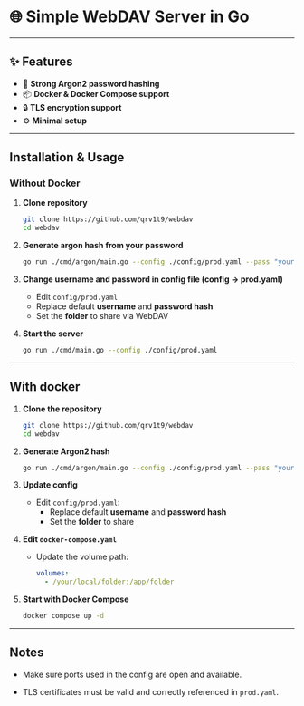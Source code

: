 # 🌐 Simple WebDAV Server in Go

---

## ✨ Features

- 🔐 **Strong Argon2 password hashing**
- 📦 **Docker & Docker Compose support**
- 🔒 **TLS encryption support**
- ⚙️ **Minimal setup**

---

##  Installation & Usage

### Without Docker

1. **Clone repository**
    ```bash
    git clone https://github.com/qrv1t9/webdav
    cd webdav
    ```
2. **Generate argon hash from your password**
    ```bash
    go run ./cmd/argon/main.go --config ./config/prod.yaml --pass "your password"
    ```
3. **Change username and password in config file (config -> prod.yaml)**
   - Edit `config/prod.yaml`
    - Replace default **username** and **password hash**
    - Set the **folder** to share via WebDAV

4. **Start the server**
    ```bash
    go run ./cmd/main.go --config ./config/prod.yaml
    ```
   
---

## With docker
1. **Clone the repository**
    ```bash
    git clone https://github.com/qrv1t9/webdav
    cd webdav
    ```

2. **Generate Argon2 hash**
    ```bash
    go run ./cmd/argon/main.go --config ./config/prod.yaml --pass "your password"
    ```

3. **Update config**
    - Edit `config/prod.yaml`:
        - Replace default **username** and **password hash**
        - Set the **folder** to share

4. **Edit `docker-compose.yaml`**
    - Update the volume path:
      ```yaml
      volumes:
        - /your/local/folder:/app/folder
      ```

5. **Start with Docker Compose**
    ```bash
    docker compose up -d
    ```
---

## Notes

- Make sure ports used in the config are open and available.

- TLS certificates must be valid and correctly referenced in `prod.yaml`.
